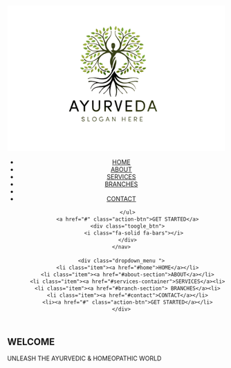 <!DOCTYPE html>
<html lang="en">
<head>
    <meta charset="UTF-8">
    <meta name="viewport" content="width=device-width, initial-scale=1.0">
    <title>ayurveda and homeopathic awreness</title>
    <link rel="stylesheet" href="desktop.css">
    <link rel="stylesheet" href="https://cdnjs.cloudflare.com/ajax/libs/font-awesome/6.4.2/css/all.min.css" integrity="sha512-z3gLpd7yknf1YoNbCzqRKc4qyor8gaKU1qmn+CShxbuBusANI9QpRohGBreCFkKxLhei6S9CQXFEbbKuqLg0DA==" crossorigin="anonymous" referrerpolicy="no-referrer" />
</head>
<body>
    <header>
    <nav id="navbar">
        <div id="logo">
            <img src="ayurved_logo-removebg-preview.png" alt="ayurved and homeopathic logo">
        </div>
        <ul>
            <li class="item"><a href="#home">HOME</a></li>
            <li class="item"><a href="#about-section">ABOUT</a></li>
            <li class="item"><a href="#services-container">SERVICES </a></li>
            <li class="item"><a href="#branch-section"> BRANCHES</a><li>
            <li class="item"><a href="#contact">CONTACT</a></li>
            
        </ul>
        <a href="#" class="action-btn">GET STARTED</a>
        <div class="toogle_btn">
            <i class="fa-solid fa-bars"></i>
        </div>
    </nav>

    <div class="dropdown_menu ">
        <li class="item"><a href="#home">HOME</a></li>
        <li class="item"><a href="#about-section">ABOUT</a></li>
        <li class="item"><a href="#services-container">SERVICES</a><li>
        <li class="item"><a href="#branch-section"> BRANCHES</a><li>
        <li class="item"><a href="#contact">CONTACT</a></li>
        <li><a href="#" class="action-btn">GET STARTED</a></li>
    </div>
</header>

<!-- <section id="video">
    <video src="Images/What Is Ayurveda How to Get Started.mp4" width="200px" height="200px" autoplay></video>
</section> -->

<main>
    <section id="hero">
        <h1>WELCOME</h1>
<!--         <video id="video" src="What Is Ayurveda How to Get Started.mp4" width="300px" height="400px" autoplay></video> -->
        <p>UNLEASH THE AYURVEDIC & HOMEOPATHIC WORLD</p>
    </section>
</main>

<section id="ayurvedic">

</section>

<!-- JAVASCRIPT  -->
<script>
    const toggleBtn = document.querySelector('.toogle_btn')
    const toggleBtnIcon = document.querySelector('.toogle_btn i')
    const dropDownmenu = document.querySelector('.dropdown_menu')

    toggleBtn.onclick =function(){
        dropDownmenu.classList.toggle('open')
        const isOpen = dropDownmenu.classList.contains('open')

        toggleBtnIcon.classList = isOpen
        ? 'fa-solid fa-xmark'
        : 'fa-solid fa-bars'
    }
</script>

</body>
</html>
